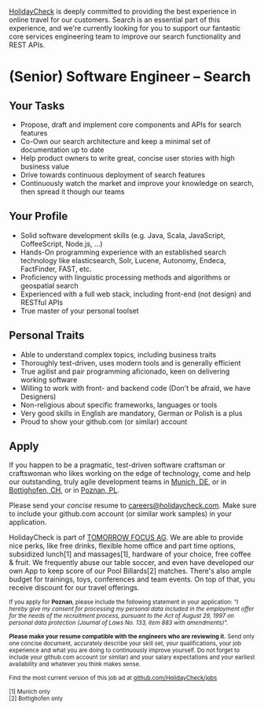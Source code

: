 [HolidayCheck](http://www.holidaycheck.de/) is deeply committed to providing the best experience in online travel for our customers. Search is an essential part of this experience, and we're currently looking for you to support our fantastic core services engineering team to improve our search functionality and REST APIs.

# (Senior) Software Engineer – Search

## Your Tasks
- Propose, draft and implement core components and APIs for search features
- Co-Own our search architecture and keep a minimal set of documentation up to date
- Help product owners to write great, concise user stories with high business value
- Drive towards continuous deployment of search features
- Continuously watch the market and improve your knowledge on search, then spread it though our teams

## Your Profile
- Solid software development skills (e.g. Java, Scala, JavaScript, CoffeeScript, Node.js, ...)
- Hands-On programming experience with an established search technology like elasticsearch, Solr, Lucene, Autonomy, Endeca, FactFinder, FAST, etc.
- Proficiency with linguistic processing methods and algorithms or geospatial search
- Experienced with a full web stack, including front-end (not design) and RESTful APIs
- True master of your personal toolset

## Personal Traits
- Able to understand complex topics, including business traits
- Thoroughly test-driven, uses modern tools and is generally efficient
- True agilist and pair programming aficionado, keen on delivering working software
- Willing to work with front- and backend code (Don't be afraid, we have Designers)
- Non-religious about specific frameworks, languages or tools
- Very good skills in English are mandatory, German or Polish is a plus
- Proud to show your github.com (or similar) account

## Apply

If you happen to be a pragmatic, test-driven software craftsman or craftswoman who likes working on the edge of technology, come and help our outstanding, truly agile development teams in [Munich, DE](https://goo.gl/maps/2KKGh), or in [Bottighofen, CH](https://goo.gl/maps/X7bZ3), or in [Poznan, PL](https://goo.gl/maps/AiHKJ).

Please send your *concise* resume to [careers@holidaycheck.com](mailto:careers@holidaycheck.com). Make sure to include your github.com account (or similar work samples) in your application.

HolidayCheck is part of [TOMORROW FOCUS AG](http://www.tomorrow-focus.com/). We are able to provide nice perks, like free drinks, flexible home office and part time options, subsidized lunch[1] and massages[1], hardware of your choice, free coffee & fruit. We frequently abuse our table soccer, and even have developed our own App to keep score of our Pool Billards[2] matches. There's also ample budget for trainings, toys, conferences and team events. On top of that, you receive discount for our travel offerings.

<sub>If you apply for **Poznan**, please include the following statement in your application: *"I hereby give my consent for processing my personal data included in the employment offer for the needs of the recruitment process, pursuant to the Act of August 29, 1997 on personal data protection (Journal of Laws No. 133, item 883 with amendments)".*</sub>


<sub>**Please make your resume compatible with the engineers who are reviewing it.** Send only one concise document, accurately describe your skill set, your qualifications, your job experience and what you are doing to continuously improve yourself. Do not forget to include your github.com account (or similar) and your salary expectations and your earliest availability and whatever you think makes sense.</sub>


<sub>Find the most current version of this job ad at [github.com/HolidayCheck/jobs](github.com/HolidayCheck/jobs)</sub>

<sub>
[1] Munich only<br/>
[2] Bottighofen only
</sub>
